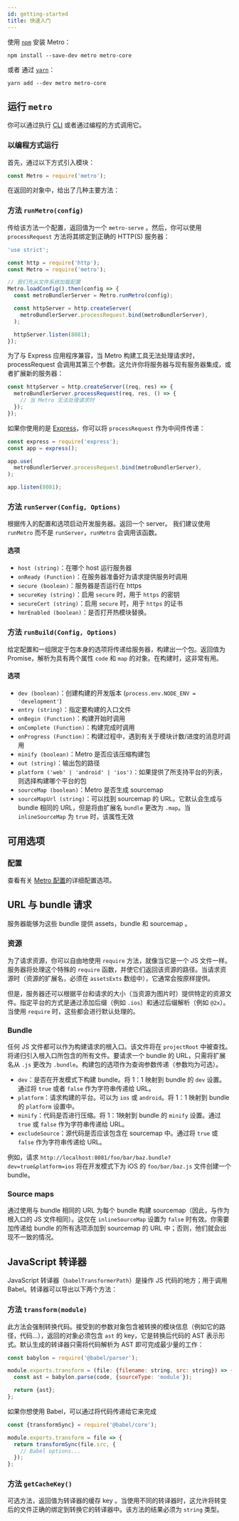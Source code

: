 ```yaml
---
id: getting-started
title: 快速入门
---
```


使用 [`npm`](https://www.npmjs.com/) 安装 Metro：

```
npm install --save-dev metro metro-core
```

或者 通过 [`yarn`](https://yarnpkg.com/)：

```
yarn add --dev metro metro-core
```

## 运行 `metro`

你可以通过执行 [CLI](./CLI.md) 或者通过编程的方式调用它。

### 以编程方式运行

首先，通过以下方式引入模块：

```js
const Metro = require('metro');
```

在返回的对象中，给出了几种主要方法：

### 方法 `runMetro(config)`

传给该方法一个配置，返回值为一个 `metro-serve` 。然后，你可以使用 `processRequest` 方法将其绑定到正确的 HTTP(S) 服务器：

```js
'use strict';

const http = require('http');
const Metro = require('metro');

// 我们先从文件系统加载配置
Metro.loadConfig().then(config => {
  const metroBundlerServer = Metro.runMetro(config);

  const httpServer = http.createServer(
    metroBundlerServer.processRequest.bind(metroBundlerServer),
  );

  httpServer.listen(8081);
});
```

为了与 Express 应用程序兼容，当 Metro 构建工具无法处理请求时，processRequest 会调用其第三个参数。这允许你将服务器与现有服务器集成，或者扩展新的服务器：

```js
const httpServer = http.createServer((req, res) => {
  metroBundlerServer.processRequest(req, res, () => {
    // 当 Metro 无法处理请求时
  });
});
```

如果你使用的是 [Express](http://expressjs.com/)，你可以将 `processRequest` 作为中间件传递：

```js
const express = require('express');
const app = express();

app.use(
  metroBundlerServer.processRequest.bind(metroBundlerServer),
);

app.listen(8081);
```

### 方法 `runServer(Config, Options)`

根据传入的配置和选项启动开发服务器。返回一个 server。
我们建议使用 `runMetro` 而不是 `runServer`，`runMetro` 会调用该函数。

#### 选项

* `host (string)`：在哪个 host 运行服务器
* `onReady (Function)`：在服务器准备好为请求提供服务时调用
* `secure (boolean)`：服务器是否运行在 https
* `secureKey (string)`：启用 `secure` 时，用于 `https` 的密钥
* `secureCert (string)`：启用 `secure` 时，用于 `https` 的证书
* `hmrEnabled (boolean)`：是否打开热模块替换。

### 方法 `runBuild(Config, Options)`

给定配置和一组限定于包本身的选项将传递给服务器，构建出一个包。返回值为 Promise，解析为具有两个属性 `code` 和 `map` 的对象。在构建时，这非常有用。

#### 选项

<!-- TODO(ives): Decide whether we need to show this to the user  * `output (boolean)` -->

* `dev (boolean)`：创建构建的开发版本 (`process.env.NODE_ENV = 'development'`)
* `entry (string)`：指定要构建的入口文件
* `onBegin (Function)`：构建开始时调用
* `onComplete (Function)`：构建完成时调用
* `onProgress (Function)`：构建过程中，遇到有关于模块计数/进度的消息时调用
* `minify (boolean)`：Metro 是否应该压缩构建包
* `out (string)`：输出包的路径
* `platform ('web' | 'android' | 'ios')`：如果提供了所支持平台的列表，则选择构建哪个平台的包
* `sourceMap (boolean)`：Metro 是否生成 sourcemap
* `sourceMapUrl (string)`：可以找到 sourcemap 的 URL。它默认会生成与 bundle 相同的 URL，但是将由扩展名 `bundle` 更改为 `.map`。当 `inlineSourceMap` 为 `true` 时，该属性无效

## 可用选项

### 配置

查看有关 [Metro 配置](./Configuration.md)的详细配置选项。

## URL 与 bundle 请求

服务器能够为这些 bundle 提供 assets，bundle 和 sourcemap 。

### 资源

为了请求资源，你可以自由地使用 `require` 方法，就像当它是一个 JS 文件一样。服务器将处理这个特殊的 `require` 函数，并使它们返回该资源的路径。当请求资源时（资源的扩展名，必须在 `assetsExts` 数组中），它通常会按原样提供。

但是，服务器还可以根据平台和请求的大小（当资源为图片时）提供特定的资源文件。指定平台的方式是通过添加后缀（例如 `.ios`）和通过后缀解析（例如 `@2x`）。当使用 `require` 时，这些都会进行默认处理的。

### Bundle

任何 JS 文件都可以作为构建请求的根入口。该文件将在 `projectRoot` 中被查找。将递归引入根入口所包含的所有文件。要请求一个 bundle 的 URL，只需将扩展名从 `.js` 更改为 `.bundle`。构建包的选项作为查询参数传递（参数均为可选）。

* `dev`：是否在开发模式下构建 bundle。将 1：1 映射到 bundle 的 `dev` 设置。通过将 `true` 或者 `false` 作为字符串传递给 URL。
* `platform`：请求构建的平台。可以为 `ios` 或 `android`。将 1：1 映射到 bundle 的 `platform` 设置中。
* `minify`：代码是否进行压缩。将 1：1映射到 bundle 的 `minify` 设置。通过 `true` 或 `false` 作为字符串传递给 URL。
* `excludeSource`：源代码是否应该包含在 sourcemap 中。通过将 `true` 或 `false` 作为字符串传递给 URL。

例如，请求 `http://localhost:8081/foo/bar/baz.bundle?dev=true&platform=ios` 将在开发模式下为 iOS 的 `foo/bar/baz.js` 文件创建一个 bundle。

### Source maps

通过使用与 bundle 相同的 URL 为每个 bundle 构建 sourcemap（因此，与作为根入口的 JS 文件相同）。这仅在 `inlineSourceMap` 设置为 `false` 时有效。你需要加传递给 bundle 的所有选项添加到 sourcemap 的 URL 中；否则，他们就会出现不一致的情况。

## JavaScript 转译器

JavaScript 转译器（`babelTransformerPath`）是操作 JS 代码的地方；用于调用 Babel。转译器可以导出以下两个方法：

### 方法 `transform(module)`

此方法会强制转换代码。接受到的参数对象包含被转换的模块信息（例如它的路径，代码...），返回的对象必须包含 `ast` 的 key，它是转换后代码的 AST 表示形式。默认生成的转译器只需将代码解析为 AST 即可完成最少量的工作：

```js
const babylon = require('@babel/parser');

module.exports.transform = (file: {filename: string, src: string}) => {
  const ast = babylon.parse(code, {sourceType: 'module'});

  return {ast};
};
```

如果你想使用 Babel，可以通过将代码传递给它来完成

```js
const {transformSync} = require('@babel/core');

module.exports.transform = file => {
  return transformSync(file.src, {
    // Babel options...
  });
};
```

### 方法 `getCacheKey()`

可选方法，返回值为转译器的缓存 key 。当使用不同的转译器时，这允许将转变后的文件正确的绑定到转换它的转译器中。该方法的结果必须为 `string` 类型。
